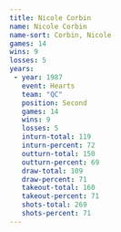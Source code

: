 ```yaml
---
title: Nicole Corbin
name: Nicole Corbin
name-sort: Corbin, Nicole
games: 14
wins: 9
losses: 5
years:
 - year: 1987
   event: Hearts
   team: "QC"
   position: Second
   games: 14
   wins: 9
   losses: 5
   inturn-total: 119
   inturn-percent: 72
   outturn-total: 150
   outturn-percent: 69
   draw-total: 109
   draw-percent: 71
   takeout-total: 160
   takeout-percent: 71
   shots-total: 269
   shots-percent: 71
---
```

